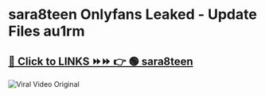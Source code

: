 
 # sara8teen Onlyfans Leaked - Update Files au1rm

## <h2><a href="https://clipsfans.com/sara8teen&ref=git">🔗 Click to LINKS ⏩⏩ 👉 🟢 sara8teen </a></h2>

<a href="https://clipsfans.com/sara8teen&ref=git" rel="nofollow" data-target="animated-image.originalLink"><img src="https://i.ibb.co.com/xMMVF88/686577567.gif" alt="Viral Video Original" style="max-width: 100%; display: inline-block;" data-target="animated-image.originalImage"></a>

